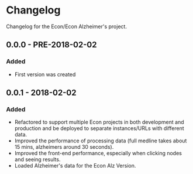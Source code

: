 # Changelog

Changelog for the Econ/Econ Alzheimer's project.

## 0.0.0 - PRE-2018-02-02
### Added
- First version was created

## 0.0.1 - 2018-02-02
### Added
- Refactored to support multiple Econ projects in both development and production and be deployed to separate instances/URLs with different data.
- Improved the performance of processing data (full medline takes about 15 mins, alzheimers around 30 seconds).
- Improved the front-end performance, especially when clicking nodes and seeing results.
- Loaded Alzheimer's data for the Econ Alz Version.
